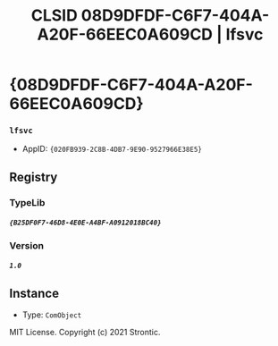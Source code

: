 ﻿---
title: "CLSID 08D9DFDF-C6F7-404A-A20F-66EEC0A609CD | lfsvc"
excerpt: What is COM-Object CLSID 08D9DFDF-C6F7-404A-A20F-66EEC0A609CD?
---

# {08D9DFDF-C6F7-404A-A20F-66EEC0A609CD}

### `lfsvc`
* AppID: `{020FB939-2C8B-4DB7-9E90-9527966E38E5}`

## Registry


### TypeLib

##### `{B25DF0F7-46D8-4E0E-A4BF-A0912018BC40}`

### Version

##### `1.0`

## Instance

* Type: `ComObject`

MIT License. Copyright (c) 2021 Strontic.


